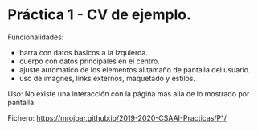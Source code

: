 # Práctica 1 - CV de ejemplo.

Funcionalidades:
- barra con datos basicos a la izquierda.
- cuerpo con datos principales en el centro.
- ajuste automatico de los elementos al tamaño de pantalla del usuario.
- uso de imagnes, links externos, maquetado y estilos.

Uso: No existe una interacción con la página mas alla de lo mostrado por pantalla.

Fichero: https://mrojbar.github.io/2019-2020-CSAAI-Practicas/P1/
